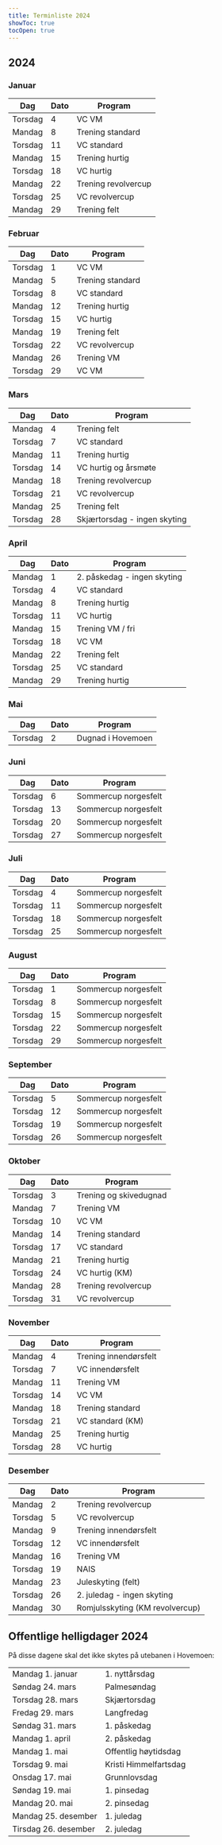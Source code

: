 ```yaml
---
title: Terminliste 2024
showToc: true
tocOpen: true
---
```


## 2024
### Januar
| Dag     | Dato | Program             |
| ---     | ---  | ---                 |
| Torsdag | 4    | VC VM               |
| Mandag  | 8    | Trening standard    |
| Torsdag | 11   | VC standard         |
| Mandag  | 15   | Trening hurtig      |
| Torsdag | 18   | VC hurtig           |
| Mandag  | 22   | Trening revolvercup |
| Torsdag | 25   | VC revolvercup      |
| Mandag  | 29   | Trening felt        |

### Februar
| Dag     | Dato | Program             |
| ---     | ---  | ---                 |
| Torsdag | 1    | VC VM               |
| Mandag  | 5    | Trening standard    |
| Torsdag | 8    | VC standard         |
| Mandag  | 12   | Trening hurtig      |
| Torsdag | 15   | VC hurtig           |
| Mandag  | 19   | Trening felt        |
| Torsdag | 22   | VC revolvercup      |
| Mandag  | 26   | Trening VM          |
| Torsdag | 29   | VC VM               |

### Mars
| Dag     | Dato | Program                      |
| ---     | ---  | ---                          |
| Mandag  | 4    | Trening felt                 |
| Torsdag | 7    | VC standard                  |
| Mandag  | 11   | Trening hurtig               |
| Torsdag | 14   | VC hurtig og årsmøte         |
| Mandag  | 18   | Trening revolvercup          |
| Torsdag | 21   | VC revolvercup               |
| Mandag  | 25   | Trening felt                 |
| Torsdag | 28   | Skjærtorsdag - ingen skyting |

### April
| Dag     | Dato | Program                     |
| ---     | ---  | ---                         |
| Mandag  | 1    | 2. påskedag - ingen skyting |
| Torsdag | 4    | VC standard                 |
| Mandag  | 8    | Trening hurtig              |
| Torsdag | 11   | VC hurtig                   |
| Mandag  | 15   | Trening VM / fri            |
| Torsdag | 18   | VC VM                       |
| Mandag  | 22   | Trening felt                |
| Torsdag | 25   | VC standard                 |
| Mandag  | 29   | Trening hurtig              |

### Mai
| Dag     | Dato | Program           |
| ---     | ---  | ---               |
| Torsdag | 2    | Dugnad i Hovemoen |

### Juni
| Dag     | Dato | Program              |
| ---     | ---  | ---                  |
| Torsdag | 6    | Sommercup norgesfelt |
| Torsdag | 13   | Sommercup norgesfelt |
| Torsdag | 20   | Sommercup norgesfelt |
| Torsdag | 27   | Sommercup norgesfelt |

### Juli
| Dag     | Dato | Program              |
| ---     | ---  | ---                  |
| Torsdag | 4    | Sommercup norgesfelt |
| Torsdag | 11   | Sommercup norgesfelt |
| Torsdag | 18   | Sommercup norgesfelt |
| Torsdag | 25   | Sommercup norgesfelt |

### August
| Dag     | Dato | Program              |
| ---     | ---  | ---                  |
| Torsdag | 1    | Sommercup norgesfelt |
| Torsdag | 8    | Sommercup norgesfelt |
| Torsdag | 15   | Sommercup norgesfelt |
| Torsdag | 22   | Sommercup norgesfelt |
| Torsdag | 29   | Sommercup norgesfelt |

### September
| Dag     | Dato | Program              |
| ---     | ---  | ---                  |
| Torsdag | 5    | Sommercup norgesfelt |
| Torsdag | 12   | Sommercup norgesfelt |
| Torsdag | 19   | Sommercup norgesfelt |
| Torsdag | 26   | Sommercup norgesfelt |

### Oktober
| Dag     | Dato | Program                |
| ---     | ---  | ---                    |
| Torsdag | 3    | Trening og skivedugnad |
| Mandag  | 7    | Trening VM             |
| Torsdag | 10   | VC VM                  |
| Mandag  | 14   | Trening standard       |
| Torsdag | 17   | VC standard            |
| Mandag  | 21   | Trening hurtig         |
| Torsdag | 24   | VC hurtig (KM)         |
| Mandag  | 28   | Trening revolvercup    |
| Torsdag | 31   | VC revolvercup         |

### November
| Dag     | Dato | Program                |
| ---     | ---  | ---                    |
| Mandag  | 4    | Trening innendørsfelt  |
| Torsdag | 7    | VC innendørsfelt       |
| Mandag  | 11   | Trening VM             |
| Torsdag | 14   | VC VM                  |
| Mandag  | 18   | Trening standard       |
| Torsdag | 21   | VC standard (KM)       |
| Mandag  | 25   | Trening hurtig         |
| Torsdag | 28   | VC hurtig              |

### Desember
| Dag     | Dato | Program                         |
| ---     | ---  | ---                             |
| Mandag  | 2    | Trening revolvercup             |
| Torsdag | 5    | VC revolvercup                  |
| Mandag  | 9    | Trening innendørsfelt           |
| Torsdag | 12   | VC innendørsfelt                |
| Mandag  | 16   | Trening VM                      |
| Torsdag | 19   | NAIS                            |
| Mandag  | 23   | Juleskyting (felt)              |
| Torsdag | 26   | 2. juledag - ingen skyting      |
| Mandag  | 30   | Romjulsskyting (KM revolvercup) |

## Offentlige helligdager 2024
På disse dagene skal det ikke skytes på utebanen i Hovemoen:

|                      |                       |
| ---                  | ---                   |
| Mandag 1. januar     | 1. nyttårsdag         |
| Søndag 24. mars      | Palmesøndag           |
| Torsdag 28. mars     | Skjærtorsdag          |
| Fredag 29. mars      | Langfredag            |
| Søndag 31. mars      | 1. påskedag           |
| Mandag 1. april      | 2. påskedag           |
| Mandag 1. mai        | Offentlig høytidsdag  |
| Torsdag 9. mai       | Kristi Himmelfartsdag |
| Onsdag 17. mai       | Grunnlovsdag          |
| Søndag 19. mai       | 1. pinsedag           |
| Mandag 20. mai       | 2. pinsedag           |
| Mandag 25. desember  | 1. juledag            |
| Tirsdag 26. desember | 2. juledag            |
